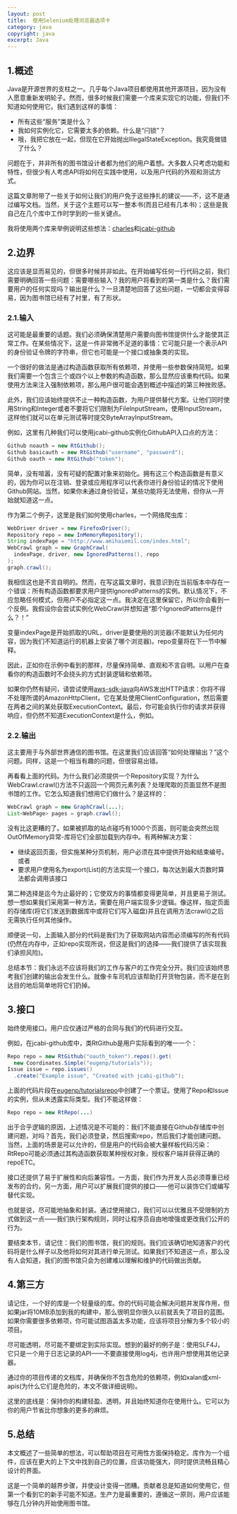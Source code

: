 ```yaml
---
layout: post
title:  使用Selenium处理浏览器选项卡
category: java
copyright: java
excerpt: Java
---
```


## 1.概述

Java是开源世界的支柱之一。几乎每个Java项目都使用其他开源项目，因为没有人愿意重新发明轮子。然而，很多时候我们需要一个库来实现它的功能，但我们不知道如何使用它。我们遇到这样的事情：

-   所有这些“服务”类是什么？
-   我如何实例化它，它需要太多的依赖。什么是“闩锁”？
-   哦，我把它放在一起，但现在它开始抛出IllegalStateException。我究竟做错了什么？

问题在于，并非所有的图书馆设计者都为他们的用户着想。大多数人只考虑功能和特性，但很少有人考虑API将如何在实践中使用，以及用户代码的外观和测试方式。

这篇文章附带了一些关于如何让我们的用户免于这些挣扎的建议——不，这不是通过编写文档。当然，关于这个主题可以写一整本书(而且已经有几本书)；这些是我自己在几个库中工作时学到的一些关键点。

我将使用两个库来举例说明这些想法：[charles](https://www.github.com/opencharles/charles)和[jcabi-github](https://www.github.com/jcabi/jcabi-github)

## 2.边界

这应该是显而易见的，但很多时候并非如此。在开始编写任何一行代码之前，我们需要明确回答一些问题：需要哪些输入？我的用户将看到的第一类是什么？我们需要用户的任何实现吗？输出是什么？一旦清楚地回答了这些问题，一切都会变得容易，因为图书馆已经有了衬里，有了形状。

### 2.1.输入

这可能是最重要的话题。我们必须确保清楚用户需要向图书馆提供什么才能使其正常工作。在某些情况下，这是一件非常微不足道的事情：它可能只是一个表示API的身份验证令牌的字符串，但它也可能是一个接口或抽象类的实现。

一个很好的做法是通过构造函数获取所有依赖项，并使用一些参数保持简短。如果我们需要一个包含三个或四个以上参数的构造函数，那么显然应该重构代码。如果使用方法来注入强制依赖项，那么用户很可能会遇到概述中描述的第三种挫败感。

此外，我们应该始终提供不止一种构造函数，为用户提供替代方案。让他们同时使用String和Integer或者不要将它们限制为FileInputStream，使用InputStream，这样他们就可以在单元测试等时提交ByteArrayInputStream。

例如，这里有几种我们可以使用jcabi-github实例化GithubAPI入口点的方法：

```java
Github noauth = new RtGithub();
Github basicauth = new RtGithub("username", "password");
Github oauth = new RtGithub("token");

```

简单，没有喧嚣，没有可疑的配置对象来初始化。拥有这三个构造函数是有意义的，因为你可以在注销、登录或应用程序可以代表你进行身份验证的情况下使用Github网站。当然，如果你未通过身份验证，某些功能将无法使用，但你从一开始就知道这一点。

作为第二个例子，这里是我们如何使用charles，一个网络爬虫库：

```java
WebDriver driver = new FirefoxDriver();
Repository repo = new InMemoryRepository();
String indexPage = "http://www.amihaiemil.com/index.html";
WebCrawl graph = new GraphCrawl(
  indexPage, driver, new IgnoredPatterns(), repo
);
graph.crawl();

```

我相信这也是不言自明的。然而，在写这篇文章时，我意识到在当前版本中存在一个错误：所有构造函数都要求用户提供IgnoredPatterns的实例。默认情况下，不应忽略任何模式，但用户不必指定这一点。我决定在这里保留它，所以你会看到一个反例。我假设你会尝试实例化WebCrawl并想知道“那个IgnoredPatterns是什么？！”

变量indexPage是开始抓取的URL，driver是要使用的浏览器(不能默认为任何内容，因为我们不知道运行的机器上安装了哪个浏览器)。repo变量将在下一节中解释。

因此，正如你在示例中看到的那样，尽量保持简单、直观和不言自明。以用户在查看你的构造函数时不会挠头的方式封装逻辑和依赖项。

如果你仍然有疑问，请尝试使用[aws-sdk-java](https://github.com/aws/aws-sdk-java)向AWS发出HTTP请求：你将不得不处理所谓的AmazonHttpClient，它在某处使用ClientConfiguration，然后需要在两者之间的某处获取ExecutionContext。最后，你可能会执行你的请求并获得响应，但仍然不知道ExecutionContext是什么，例如。

### 2.2.输出

这主要用于与外部世界通信的图书馆。在这里我们应该回答“如何处理输出？”这个问题。同样，这是一个相当有趣的问题，但很容易出错。

再看看上面的代码。为什么我们必须提供一个Repository实现？为什么WebCrawl.crawl()方法不只返回一个网页元素列表？处理爬取的页面显然不是图书馆的工作。它怎么知道我们想用它们做什么？是这样的：

```java
WebCrawl graph = new GraphCrawl(...);
List<WebPage> pages = graph.crawl();

```

没有比这更糟的了。如果被抓取的站点碰巧有1000个页面，则可能会突然出现OutOfMemory异常-库将它们全部加载到内存中。有两种解决方案：

-   继续返回页面，但实施某种分页机制，用户必须在其中提供开始和结束编号。或者
-   要求用户使用名为export(List<WebPage>)的方法实现一个接口，每次达到最大页数时算法都会调用该接口

第二种选择是迄今为止最好的；它使双方的事情都变得更简单，并且更易于测试。想一想如果我们采用第一种方法，需要在用户端实现多少逻辑。像这样，指定页面的存储库(将它们发送到数据库中或将它们写入磁盘)并且在调用方法crawl()之后无需执行任何其他操作。

顺便说一句，上面输入部分的代码是我们为了获取网站内容而必须编写的所有代码(仍然在内存中，正如repo实现所说，但这是我们的选择——我们提供了该实现我们承担风险)。

总结本节：我们永远不应该将我们的工作与客户的工作完全分开。我们应该始终思考我们创建的输出会发生什么。就像卡车司机应该帮助打开货物包装，而不是在到达目的地后简单地将它们扔掉。

## 3.接口

始终使用接口。用户应仅通过严格的合同与我们的代码进行交互。

例如，在jcabi-github库中，类RtGithub是用户实际看到的唯一一个：

```java
Repo repo = new RtGithub("oauth_token").repos().get(
  new Coordinates.Simple("eugenp/tutorials"));
Issue issue = repo.issues()
  .create("Example issue", "Created with jcabi-github");
```

上面的代码片段在[eugenp/tutorialsrepo](https://github.com/eugenp/tutorials)中创建了一个票证。使用了Repo和Issue的实例，但从未透露实际类型。我们不能这样做：

```java
Repo repo = new RtRepo(...)
```

出于合乎逻辑的原因，上述情况是不可能的：我们不能直接在Github存储库中创建问题，对吗？首先，我们必须登录，然后搜索repo，然后我们才能创建问题。当然，上面的场景是可以允许的，但是用户的代码会被大量样板代码污染：RtRepo可能必须通过其构造函数获取某种授权对象，授权客户端并获得正确的repoETC。

接口还提供了易于扩展性和向后兼容性。一方面，我们作为开发人员必须尊重已经发布的合约，另一方面，用户可以扩展我们提供的接口——他可以装饰它们或编写替代实现。

也就是说，尽可能地抽象和封装。通过使用接口，我们可以以优雅且不受限制的方式做到这一点——我们执行架构规则，同时让程序员自由地增强或更改我们公开的行为。

要结束本节，请记住：我们的图书馆，我们的规则。我们应该确切地知道客户的代码将是什么样子以及他将如何对其进行单元测试。如果我们不知道这一点，那么没有人会知道，我们的图书馆只会为创建难以理解和维护的代码做出贡献。

## 4.第三方

请记住，一个好的库是一个轻量级的库。你的代码可能会解决问题并发挥作用，但如果jar将10MB添加到我的构建中，那么很明显你很久以前就丢失了项目的蓝图。如果你需要很多依赖项，你可能试图涵盖太多功能，应该将项目分解为多个较小的项目。

尽可能透明，尽可能不要绑定到实际实现。想到的最好的例子是：使用SLF4J，它只是一个用于日志记录的API——不要直接使用log4j，也许用户想使用其他记录器。

通过你的项目传递的文档库，并确保你不包含危险的依赖项，例如xalan或xml-apis(为什么它们是危险的，本文不做详细说明)。

这里的底线是：保持你的构建轻盈、透明，并且始终知道你在使用什么。它可以为你的用户节省比你想象的更多的麻烦。

## 5.总结

本文概述了一些简单的想法，可以帮助项目在可用性方面保持稳定。库作为一个组件，应该在更大的上下文中找到自己的位置，应该功能强大，同时提供流畅且精心设计的界面。

这是一个简单的越界步骤，并使设计变得一团糟。贡献者总是知道如何使用它，但第一个看到它的新手可能不知道。生产力是最重要的，遵循这一原则，用户应该能够在几分钟内开始使用图书馆。
